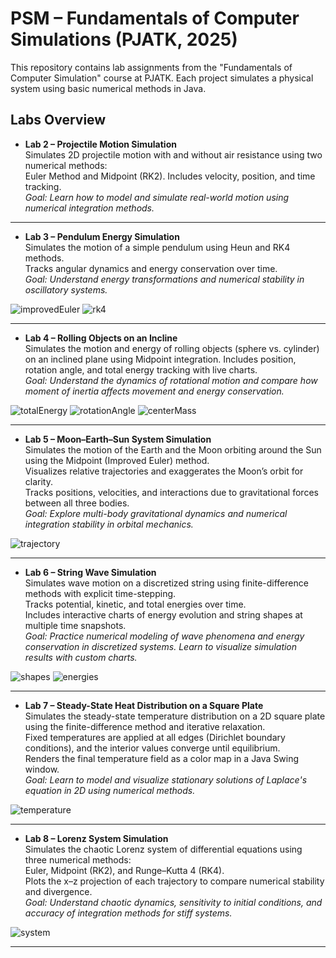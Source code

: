 # PSM – Fundamentals of Computer Simulations (PJATK, 2025)

This repository contains lab assignments from the "Fundamentals of Computer Simulation" course at PJATK.
Each project simulates a physical system using basic numerical methods in Java.

## Labs Overview

- **Lab 2 – Projectile Motion Simulation**  
  Simulates 2D projectile motion with and without air resistance using two numerical methods:  
  Euler Method and Midpoint (RK2). Includes velocity, position, and time tracking.  
  *Goal: Learn how to model and simulate real-world motion using numerical integration methods.*

---

- **Lab 3 – Pendulum Energy Simulation**  
  Simulates the motion of a simple pendulum using Heun and RK4 methods.  
  Tracks angular dynamics and energy conservation over time.  
  *Goal: Understand energy transformations and numerical stability in oscillatory systems.*
  
![improvedEuler](https://github.com/user-attachments/assets/d9708dcc-2611-4d95-b4d0-eb88fee19324)
![rk4](https://github.com/user-attachments/assets/91d9ef8f-deec-4ed8-8034-d41226d286e5)

---

- **Lab 4 – Rolling Objects on an Incline**  
  Simulates the motion and energy of rolling objects (sphere vs. cylinder) on an inclined plane using Midpoint integration. Includes position, rotation angle, and total energy tracking with live charts.  
  *Goal: Understand the dynamics of rotational motion and compare how moment of inertia affects movement and energy conservation.*
  
![totalEnergy](https://github.com/user-attachments/assets/31236b94-aa83-45d3-8448-6cf858f6f5ca)
![rotationAngle](https://github.com/user-attachments/assets/82dd4e32-cb69-4bfa-81f4-4a288a56541f)
![centerMass](https://github.com/user-attachments/assets/2ac02dfb-3fc1-4fda-9a41-eb3f0bf7a693)

---
- **Lab 5 – Moon–Earth–Sun System Simulation**  
  Simulates the motion of the Earth and the Moon orbiting around the Sun using the Midpoint (Improved Euler) method.  
  Visualizes relative trajectories and exaggerates the Moon’s orbit for clarity.  
  Tracks positions, velocities, and interactions due to gravitational forces between all three bodies.  
  *Goal: Explore multi-body gravitational dynamics and numerical integration stability in orbital mechanics.*

![trajectory](https://github.com/user-attachments/assets/6533d753-7e47-4f71-b870-94878540e0c7)

---

- **Lab 6 – String Wave Simulation**  
  Simulates wave motion on a discretized string using finite-difference methods with explicit time-stepping.  
  Tracks potential, kinetic, and total energies over time.  
  Includes interactive charts of energy evolution and string shapes at multiple time snapshots.  
  *Goal: Practice numerical modeling of wave phenomena and energy conservation in discretized systems. Learn to visualize simulation results with custom charts.*
  
![shapes](https://github.com/user-attachments/assets/1144d481-5f37-4d70-9aa1-f33cd3b1d5a0)
![energies](https://github.com/user-attachments/assets/bdafce4d-a501-4b06-b0b3-f048f869e013)

---

- **Lab 7 – Steady-State Heat Distribution on a Square Plate**  
  Simulates the steady-state temperature distribution on a 2D square plate using the finite-difference method and iterative relaxation.  
  Fixed temperatures are applied at all edges (Dirichlet boundary conditions), and the interior values converge until equilibrium.  
  Renders the final temperature field as a color map in a Java Swing window.  
  *Goal: Learn to model and visualize stationary solutions of Laplace's equation in 2D using numerical methods.*

![temperature](https://github.com/user-attachments/assets/de2fc0be-771d-47c0-93ec-032aee1281f6)

---

- **Lab 8 – Lorenz System Simulation**  
  Simulates the chaotic Lorenz system of differential equations using three numerical methods:  
  Euler, Midpoint (RK2), and Runge–Kutta 4 (RK4).  
  Plots the x–z projection of each trajectory to compare numerical stability and divergence.  
  *Goal: Understand chaotic dynamics, sensitivity to initial conditions, and accuracy of integration methods for stiff systems.*
  
![system](https://github.com/user-attachments/assets/18f60cc2-0772-4ee7-8bf9-22f2b1e67c3b)


---
